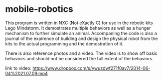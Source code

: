 mobile-robotics
===============
This program is written in NXC (Not eXactly C) for use in the robotic kits Lego Mindstorm. It demostrates multiple
behaviors as well as a hunger mechanism to further simulate an animal. Accompaning the code is also a journal of the 
expirence of building and design the physical robot from the kits to the actual programming and the demostration of it. 

There is also reference photos and a video. The video is to show off basic behaviors and should not be considered
the full extent of the behaviors. 

link to video: https://www.dropbox.com/s/ywuzdwf271f0av7/2014-06-04%2021.07.09.mp4

